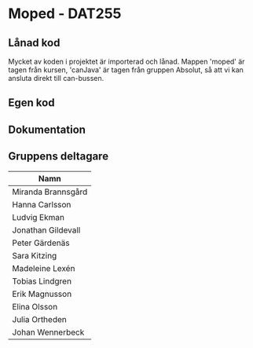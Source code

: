 # Moped - DAT255


## Lånad kod
Mycket av koden i projektet är importerad och lånad. Mappen 'moped' är tagen från kursen, 'canJava' är tagen från gruppen Absolut, så att vi kan ansluta direkt till can-bussen. 

## Egen kod


## Dokumentation

## Gruppens deltagare

| Namn               |
|--------------------|
| Miranda Brannsgård |
| Hanna Carlsson     |
| Ludvig Ekman       |
| Jonathan Gildevall |
| Peter Gärdenäs     |
| Sara Kitzing       |
| Madeleine Lexén    |
| Tobias Lindgren    |
| Erik Magnusson     |
| Elina Olsson       |
| Julia Ortheden     |
| Johan Wennerbeck   |


